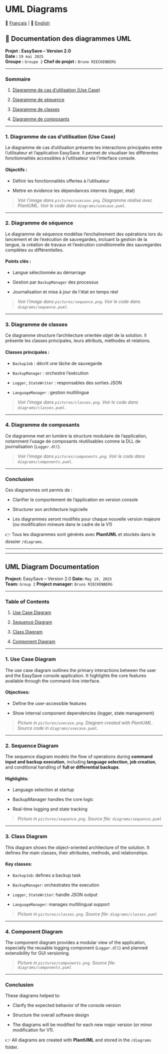 # UML Diagrams

📘 [Français](#documentation-des-diagrammes-UML) | 📙 [English](#uml-diagram-documentation)

## 🧾 Documentation des diagrammes UML

**Projet : EasySave – Version 2.0**  
**Date :** `19 mai 2025`  
**Groupe :** `Groupe 2`
**Chef de projet :** `Bruno RIECKENBERG`

---

### Sommaire

1. [Diagramme de cas d’utilisation (Use Case)](#1-diagramme-de-cas-dutilisation-use-case)
    
2. [Diagramme de séquence](#2-diagramme-de-séquence)
    
3. [Diagramme de classes](#3-diagramme-de-classes)
    
4. [Diagramme de composants](#4-diagramme-de-composants)
    

---

### 1. Diagramme de cas d’utilisation (Use Case)

Le diagramme de cas d’utilisation présente les interactions principales entre l’utilisateur et l’application EasySave. Il permet de visualiser les différentes fonctionnalités accessibles à l’utilisateur via l’interface console.

#### Objectifs :

- Définir les fonctionnalités offertes à l’utilisateur
    
- Mettre en évidence les dépendances internes (logger, état)
    

> _Voir l'image dans `pictures/usecase.png`._
> _Diagramme réalisé avec PlantUML. Voir le code dans `diagrams/usecase.puml`._

---

### 2. Diagramme de séquence

Le diagramme de séquence modélise l’enchaînement des opérations lors du lancement et de l’exécution de sauvegardes, incluant la gestion de la langue, la création de travaux et l’exécution conditionnelle des sauvegardes complètes ou différentielles.

#### Points clés :

- Langue sélectionnée au démarrage
    
- Gestion par `BackupManager` des processus
    
- Journalisation et mise à jour de l'état en temps réel
    

> _Voir l'image dans `pictures/sequence.png`._
> _Voir le code dans `diagrams/sequence.puml`._

---

### 3. Diagramme de classes

Ce diagramme structure l’architecture orientée objet de la solution. Il présente les classes principales, leurs attributs, méthodes et relations.

#### Classes principales :

- `BackupJob` : décrit une tâche de sauvegarde
    
- `BackupManager` : orchestre l’exécution
    
- `Logger`, `StateWriter` : responsables des sorties JSON
    
- `LanguageManager` : gestion multilingue
    

> _Voir l'image dans `pictures/classes.png`._
> _Voir le code dans `diagrams/classes.puml`._

---

### 4. Diagramme de composants

Ce diagramme met en lumière la structure modulaire de l’application, notamment l’usage de composants réutilisables comme la DLL de journalisation (`Logger.dll`).
    

> _Voir l'image dans `pictures/components.png`._
> _Voir le code dans `diagrams/components.puml`._

---

### Conclusion

Ces diagrammes ont permis de :

- Clarifier le comportement de l’application en version console
    
- Structurer son architecture logicielle

- Les diagrammes seront modifiés pour chaque nouvelle version majeure (ou modification mineure dans le cadre de la V1)
    

👉 Tous les diagrammes sont générés avec **PlantUML** et stockés dans le dossier `/diagrams`.

---
---

## UML Diagram Documentation

**Project:** EasySave – Version 2.0
**Date:** `May 19, 2025`  
**Team:** `Group 2`
**Project manager:** `Bruno RIECKENBERG`

---

### Table of Contents

1. [Use Case Diagram](#1-use-case-diagram)
    
2. [Sequence Diagram](#2-sequence-diagram)
    
3. [Class Diagram](#3-class-diagram)
    
4. [Component Diagram](#4-component-diagram)
    

---

### 1. Use Case Diagram

The use case diagram outlines the primary interactions between the user and the EasySave console application. It highlights the core features available through the command-line interface.

#### Objectives:

- Define the user-accessible features
    
- Show internal component dependencies (logger, state management)
    

> _Picture in `pictures/usecase.png`._
> _Diagram created with PlantUML. Source code in `diagrams/usecase.puml`._

---

### 2. Sequence Diagram

The sequence diagram models the flow of operations during **command input and backup execution**, including **language selection**, **job creation**, and conditional handling of **full or differential backups**.

#### Highlights:

- Language selection at startup
    
- BackupManager handles the core logic
    
- Real-time logging and state tracking
    

> _Picture in `pictures/sequence.png`._
> _Source file: `diagrams/sequence.puml`_

---

### 3. Class Diagram

This diagram shows the object-oriented architecture of the solution. It defines the main classes, their attributes, methods, and relationships.

#### Key classes:

- `BackupJob`: defines a backup task
    
- `BackupManager`: orchestrates the execution
    
- `Logger`, `StateWriter`: handle JSON output
    
- `LanguageManager`: manages multilingual support
    

> _Picture in `pictures/classes.png`._
> _Source file: `diagrams/classes.puml`_

---

### 4. Component Diagram

The component diagram provides a modular view of the application, especially the reusable logging component (`Logger.dll`) and planned extensibility for GUI versioning.
    

> _Picture in `pictures/components.png`._
> _Source file: `diagrams/components.puml`_

---

### Conclusion

These diagrams helped to:

- Clarify the expected behavior of the console version
    
- Structure the overall software design

- The diagrams will be modified for each new major version (or minor modification for V1).
    

👉 All diagrams are created with **PlantUML** and stored in the `/diagrams` folder.